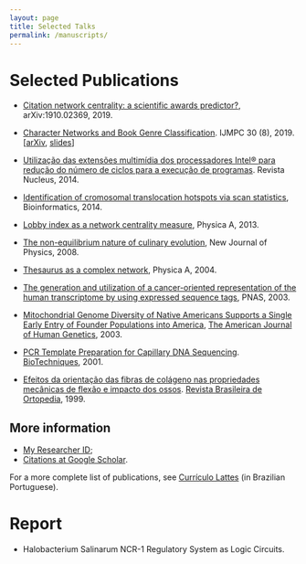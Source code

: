 ```yaml
---
layout: page
title: Selected Talks
permalink: /manuscripts/
---
```


# Selected Publications

- [Citation network centrality: a scientific awards
  predictor?](https://arxiv.org/abs/1910.02369), arXiv:1910.02369,
  2019.

- [Character Networks and Book Genre
  Classification](https://www.worldscientific.com/doi/abs/10.1142/S012918311950058X). IJMPC
  30 (8), 2019. [[arXiv](https://arxiv.org/abs/1704.08197),
  [slides](https://drive.google.com/file/d/1KbJZ79UiWCGP21I1byHPYpW0mg_AA1a0/view)]

- [Utilização das extensões multimídia dos processadores Intel® para
  redução do número de ciclos para a execução de
  programas](http://www.nucleus.feituverava.com.br/index.php/nucleus/article/view/878). Revista
  Nucleus, 2014.

- [Identification of cromosomal translocation hotspots via scan
  statistics](https://academic.oup.com/bioinformatics/article/30/18/2551/2475616),
  Bioinformatics, 2014.

- [Lobby index as a network centrality
  measure](https://www.sciencedirect.com/science/article/pii/S0378437113005839?via%3Dihub),
  Physica A, 2013.

- [The non-equilibrium nature of culinary
  evolution](https://iopscience.iop.org/article/10.1088/1367-2630/10/7/073020),
  New Journal of Physics, 2008.

- [Thesaurus as a complex network](https://www.sciencedirect.com/science/article/pii/S0378437104007903?via%3Dihub), Physica A, 2004.

- [The generation and utilization of a cancer-oriented representation of the human transcriptome by using expressed sequence tags](https://www.pnas.org/content/100/23/13418), PNAS, 2003.

- [Mitochondrial Genome Diversity of Native Americans Supports a Single Early Entry of Founder Populations into America](https://www.cell.com/ajhg/fulltext/S0002-9297(07)60049-4), [The American Journal of Human Genetics](https://www.cell.com/ajhg/home), 2003.

- [PCR Template Preparation for Capillary DNA Sequencing](https://www.researchgate.net/publication/12076979_PCR_Template_Preparation_for_Capillary_DNA_Sequencing). [BioTechniques](https://www.biotechniques.com/), 2001.

- [Efeitos da orientação das fibras de colágeno nas propriedades mecânicas de flexão e impacto dos ossos](https://www.researchgate.net/publication/35986000_Efeitos_da_orientacao_das_fibras_de_colageno_nas_propriedades_mecanicas_de_flexao_e_impacto_dos_ossos). [Revista Brasileira de Ortopedia](http://www.rbo.org.br/), 1999.

## More information

- [My Researcher ID](https://publons.com/researcher/1343572/adriano-de-jesus-holanda/);
- [Citations at Google Scholar](https://scholar.google.com.br/citations?hl=pt-BR&user=rK3zYoMAAAAJ).

For a more complete list of publications, see [Currículo Lattes](http://buscatextual.cnpq.br/buscatextual/visualizacv.do?metodo=apresentar&id=K4708972J0) (in Brazilian Portuguese).

# Report

-  Halobacterium Salinarum NCR-1 Regulatory System as Logic Circuits.

